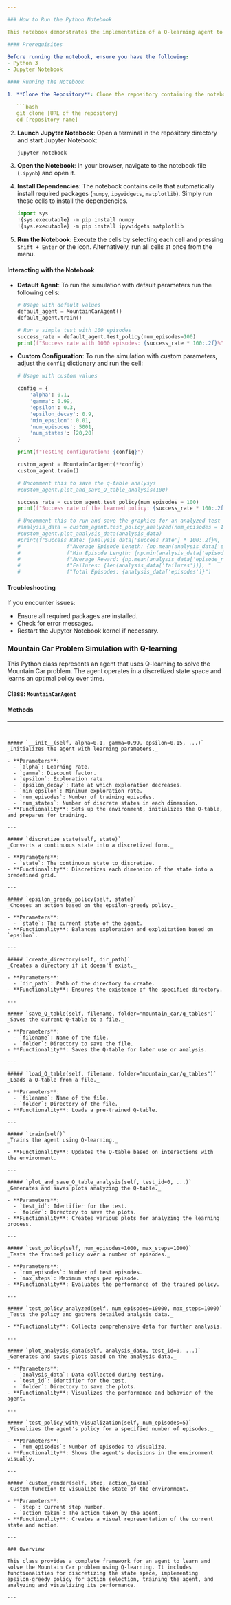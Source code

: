 ```yaml
---

### How to Run the Python Notebook

This notebook demonstrates the implementation of a Q-learning agent to solve the Mountain Car problem. Follow the steps below to get started. Also, it contains all the analysis graphics for over 20 trained agents.

#### Prerequisites

Before running the notebook, ensure you have the following:
- Python 3
- Jupyter Notebook

#### Running the Notebook

1. **Clone the Repository**: Clone the repository containing the notebook to your local machine:

   ```bash
   git clone [URL of the repository]
   cd [repository name]
   ```

2. **Launch Jupyter Notebook**: Open a terminal in the repository directory and start Jupyter Notebook:

   ```bash
   jupyter notebook
   ```

3. **Open the Notebook**: In your browser, navigate to the notebook file (`.ipynb`) and open it.

4. **Install Dependencies**: The notebook contains cells that automatically install required packages (`numpy`, `ipywidgets`, `matplotlib`). Simply run these cells to install the dependencies.

   ```python
   import sys
   !{sys.executable} -m pip install numpy
   !{sys.executable} -m pip install ipywidgets matplotlib
   ```

5. **Run the Notebook**: Execute the cells by selecting each cell and pressing `Shift + Enter` or the icon. Alternatively, run all cells at once from the menu.

#### Interacting with the Notebook

- **Default Agent**: To run the simulation with default parameters run the following cells:

  ```python
  # Usage with default values
  default_agent = MountainCarAgent()
  default_agent.train()

  # Run a simple test with 100 episodes
  success_rate = default_agent.test_policy(num_episodes=100)
  print(f"Success rate with 1000 episodes: {success_rate * 100:.2f}%")
  ```

- **Custom Configuration**: To run the simulation with custom parameters, adjust the `config` dictionary and run the cell:

  ```python
  # Usage with custom values
  
  config = {
      'alpha': 0.1,
      'gamma': 0.99,
      'epsilon': 0.3,
      'epsilon_decay': 0.9,
      'min_epsilon': 0.01,
      'num_episodes': 5001,
      'num_states': [20,20]
  }
  
  print(f"Testing configuration: {config}")
  
  custom_agent = MountainCarAgent(**config)
  custom_agent.train()
  
  # Uncomment this to save the q-table analysys
  #custom_agent.plot_and_save_Q_table_analysis(100)
  
  success_rate = custom_agent.test_policy(num_episodes = 100)
  print(f"Success rate of the learned policy: {success_rate * 100:.2f}%")
  
  # Uncomment this to run and save the graphics for an analyzed test
  #analysis_data = custom_agent.test_policy_analyzed(num_episodes = 100)
  #custom_agent.plot_analysis_data(analysis_data)
  #print(f"Success Rate: {analysis_data['success_rate'] * 100:.2f}%, "
  #               f"Average Episode Length: {np.mean(analysis_data['episode_lengths']):.2f} steps, "
  #               f"Min Episode Length: {np.min(analysis_data['episode_lengths'])} steps, "
  #               f"Average Reward: {np.mean(analysis_data['episode_rewards']):.2f}, "
  #               f"Failures: {len(analysis_data['failures'])}, "
  #               f"Total Episodes: {analysis_data['episodes']}")
  ```

#### Troubleshooting

If you encounter issues:
- Ensure all required packages are installed.
- Check for error messages.
- Restart the Jupyter Notebook kernel if necessary.

### Mountain Car Problem Simulation with Q-learning

This Python class represents an agent that uses Q-learning to solve the Mountain Car problem. The agent operates in a discretized state space and learns an optimal policy over time.

#### Class: `MountainCarAgent`

#### Methods

---
```


##### `__init__(self, alpha=0.1, gamma=0.99, epsilon=0.15, ...)`
_Initializes the agent with learning parameters._

- **Parameters**:
  - `alpha`: Learning rate.
  - `gamma`: Discount factor.
  - `epsilon`: Exploration rate.
  - `epsilon_decay`: Rate at which exploration decreases.
  - `min_epsilon`: Minimum exploration rate.
  - `num_episodes`: Number of training episodes.
  - `num_states`: Number of discrete states in each dimension.
- **Functionality**: Sets up the environment, initializes the Q-table, and prepares for training.

---

##### `discretize_state(self, state)`
_Converts a continuous state into a discretized form._

- **Parameters**:
  - `state`: The continuous state to discretize.
- **Functionality**: Discretizes each dimension of the state into a predefined grid.

---

##### `epsilon_greedy_policy(self, state)`
_Chooses an action based on the epsilon-greedy policy._

- **Parameters**:
  - `state`: The current state of the agent.
- **Functionality**: Balances exploration and exploitation based on `epsilon`.

---

##### `create_directory(self, dir_path)`
_Creates a directory if it doesn't exist._

- **Parameters**:
  - `dir_path`: Path of the directory to create.
- **Functionality**: Ensures the existence of the specified directory.

---

##### `save_Q_table(self, filename, folder="mountain_car/q_tables")`
_Saves the current Q-table to a file._

- **Parameters**:
  - `filename`: Name of the file.
  - `folder`: Directory to save the file.
- **Functionality**: Saves the Q-table for later use or analysis.

---

##### `load_Q_table(self, filename, folder="mountain_car/q_tables")`
_Loads a Q-table from a file._

- **Parameters**:
  - `filename`: Name of the file.
  - `folder`: Directory of the file.
- **Functionality**: Loads a pre-trained Q-table.

---

##### `train(self)`
_Trains the agent using Q-learning._

- **Functionality**: Updates the Q-table based on interactions with the environment.

---

##### `plot_and_save_Q_table_analysis(self, test_id=0, ...)`
_Generates and saves plots analyzing the Q-table._

- **Parameters**:
  - `test_id`: Identifier for the test.
  - `folder`: Directory to save the plots.
- **Functionality**: Creates various plots for analyzing the learning process.

---

##### `test_policy(self, num_episodes=1000, max_steps=1000)`
_Tests the trained policy over a number of episodes._

- **Parameters**:
  - `num_episodes`: Number of test episodes.
  - `max_steps`: Maximum steps per episode.
- **Functionality**: Evaluates the performance of the trained policy.

---

##### `test_policy_analyzed(self, num_episodes=10000, max_steps=1000)`
_Tests the policy and gathers detailed analysis data._

- **Functionality**: Collects comprehensive data for further analysis.

---

##### `plot_analysis_data(self, analysis_data, test_id=0, ...)`
_Generates and saves plots based on the analysis data._

- **Parameters**:
  - `analysis_data`: Data collected during testing.
  - `test_id`: Identifier for the test.
  - `folder`: Directory to save the plots.
- **Functionality**: Visualizes the performance and behavior of the agent.

---

##### `test_policy_with_visualization(self, num_episodes=5)`
_Visualizes the agent's policy for a specified number of episodes._

- **Parameters**:
  - `num_episodes`: Number of episodes to visualize.
- **Functionality**: Shows the agent's decisions in the environment visually.

---

##### `custom_render(self, step, action_taken)`
_Custom function to visualize the state of the environment._

- **Parameters**:
  - `step`: Current step number.
  - `action_taken`: The action taken by the agent.
- **Functionality**: Creates a visual representation of the current state and action.

---

### Overview

This class provides a complete framework for an agent to learn and solve the Mountain Car problem using Q-learning. It includes functionalities for discretizing the state space, implementing epsilon-greedy policy for action selection, training the agent, and analyzing and visualizing its performance.

---
